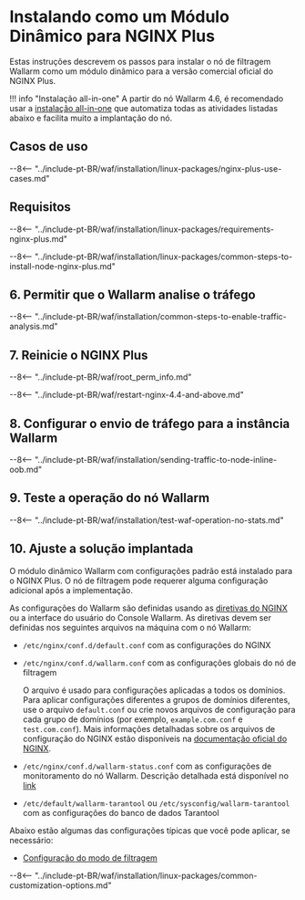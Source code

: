 [img-wl-console-users]:             ../images/check-user-no-2fa.png
[wallarm-status-instr]:             ../admin-en/configure-statistics-service.md
[memory-instr]:                     ../admin-en/configuration-guides/allocate-resources-for-node.md
[waf-directives-instr]:             ../admin-en/configure-parameters-en.md
[ptrav-attack-docs]:                ../attacks-vulns-list.md#path-traversal
[attacks-in-ui-image]:              ../images/admin-guides/test-attacks-quickstart.png
[waf-mode-instr]:                   ../admin-en/configure-wallarm-mode.md
[logging-instr]:                    ../admin-en/configure-logging.md
[proxy-balancer-instr]:             ../admin-en/using-proxy-or-balancer-en.md
[process-time-limit-instr]:         ../admin-en/configure-parameters-en.md#wallarm_process_time_limit
[configure-selinux-instr]:          ../admin-en/configure-selinux.md
[configure-proxy-balancer-instr]:   ../admin-en/configuration-guides/access-to-wallarm-api-via-proxy.md
[update-instr]:                     ../updating-migrating/nginx-modules.md
[install-postanalytics-docs]:        ../../admin-en/installation-postanalytics-en/
[waf-mode-recommendations]:          ../about-wallarm/deployment-best-practices.md#follow-recommended-onboarding-steps
[ip-lists-docs]:                    ../user-guides/ip-lists/overview.md
[versioning-policy]:                ../updating-migrating/versioning-policy.md#version-list
[install-postanalytics-instr]:      ../admin-en/installation-postanalytics-en.md
[waf-installation-instr-latest]:     /installation/nginx-plus/
[img-node-with-several-instances]:  ../images/user-guides/nodes/wallarm-node-with-two-instances.png
[img-create-wallarm-node]:      ../images/user-guides/nodes/create-cloud-node.png
[nginx-custom]:                 custom/custom-nginx-version.md
[node-token]:                       ../quickstart.md#deploy-the-wallarm-filtering-node
[api-token]:                        ../user-guides/settings/api-tokens.md
[wallarm-token-types]:              ../user-guides/nodes/nodes.md#api-and-node-tokens-for-node-creation
[platform]:                         ../installation/supported-deployment-options.md
[inline-docs]:                      inline/overview.md
[oob-docs]:                         oob/overview.md
[oob-advantages-limitations]:       oob/overview.md#advantages-and-limitations
[web-server-mirroring-examples]:    oob/web-server-mirroring/overview.md#examples-of-web-server-configuration-for-traffic-mirroring
[img-grouped-nodes]:                ../images/user-guides/nodes/grouped-nodes.png

# Instalando como um Módulo Dinâmico para NGINX Plus

Estas instruções descrevem os passos para instalar o nó de filtragem Wallarm como um módulo dinâmico para a versão comercial oficial do NGINX Plus.

!!! info "Instalação all-in-one"
    A partir do nó Wallarm 4.6, é recomendado usar a [instalação all-in-one](../installation/nginx/all-in-one.md) que automatiza todas as atividades listadas abaixo e facilita muito a implantação do nó.

## Casos de uso

--8<-- "../include-pt-BR/waf/installation/linux-packages/nginx-plus-use-cases.md"

## Requisitos

--8<-- "../include-pt-BR/waf/installation/linux-packages/requirements-nginx-plus.md"

--8<-- "../include-pt-BR/waf/installation/linux-packages/common-steps-to-install-node-nginx-plus.md"

## 6. Permitir que o Wallarm analise o tráfego

--8<-- "../include-pt-BR/waf/installation/common-steps-to-enable-traffic-analysis.md"

## 7. Reinicie o NGINX Plus

--8<-- "../include-pt-BR/waf/root_perm_info.md"

--8<-- "../include-pt-BR/waf/restart-nginx-4.4-and-above.md"

## 8. Configurar o envio de tráfego para a instância Wallarm

--8<-- "../include-pt-BR/waf/installation/sending-traffic-to-node-inline-oob.md"

## 9. Teste a operação do nó Wallarm

--8<-- "../include-pt-BR/waf/installation/test-waf-operation-no-stats.md"

## 10. Ajuste a solução implantada

O módulo dinâmico Wallarm com configurações padrão está instalado para o NGINX Plus. O nó de filtragem pode requerer alguma configuração adicional após a implementação.

As configurações do Wallarm são definidas usando as [diretivas do NGINX](../admin-en/configure-parameters-en.md) ou a interface do usuário do Console Wallarm. As diretivas devem ser definidas nos seguintes arquivos na máquina com o nó Wallarm:

* `/etc/nginx/conf.d/default.conf` com as configurações do NGINX
* `/etc/nginx/conf.d/wallarm.conf` com as configurações globais do nó de filtragem

    O arquivo é usado para configurações aplicadas a todos os domínios. Para aplicar configurações diferentes a grupos de domínios diferentes, use o arquivo `default.conf` ou crie novos arquivos de configuração para cada grupo de domínios (por exemplo, `example.com.conf` e `test.com.conf`). Mais informações detalhadas sobre os arquivos de configuração do NGINX estão disponíveis na [documentação oficial do NGINX](https://nginx.org/en/docs/beginners_guide.html).
* `/etc/nginx/conf.d/wallarm-status.conf` com as configurações de monitoramento do nó Wallarm. Descrição detalhada está disponível no [link][wallarm-status-instr]
* `/etc/default/wallarm-tarantool` ou `/etc/sysconfig/wallarm-tarantool` com as configurações do banco de dados Tarantool

Abaixo estão algumas das configurações típicas que você pode aplicar, se necessário:

* [Configuração do modo de filtragem][waf-mode-instr]

--8<-- "../include-pt-BR/waf/installation/linux-packages/common-customization-options.md"